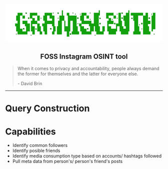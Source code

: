 






<div align="center">

# ![logo](/Assets/Logo.png "Logo.png")

## FOSS Instagram OSINT tool

</div>


> When it comes to privacy and accountability, people always demand the former for themselves and the latter for everyone else. 
>
> \- David Brin

---

# Query Construction

# Capabilities

- Identify common followers
- Identify posible friends
- Identify media consumption type based on accounts/ hashtags followed
- Pull meta data from person's/ person's friend's posts



